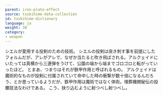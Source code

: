 ```yaml
---
parent: iron-plate-effect
source: tsukihime-data-collection
id: tsukihime-dictionary
language: ja
weight: 38
category:
- weapon
---
```


シエルが愛用する投剣のための技術。
シエルの投剣は突き刺す事を前提にしたフォルムだが、アレがアレで、なぜか当たると吹き飛ばされる。アルクェイドにいたっては真横から三連弾をうけて、公園の端から端までゴロゴロと転がっていったほど。
とまあ、つまりはそれが鉄甲作用と呼ばれるもの。
アルクェイドは魔術的なものが投剣に付属されていて命中した時の衝撃が数十倍になるんだろう、とか思っているようだが、鉄甲作用は魔術ではなく体術。埋葬機関秘伝の投擲技法なわけである。
こう、抉り込むように射つべし射つべし。
